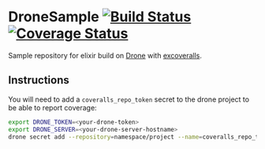 # DroneSample [![Build Status](https://cloud.drone.io/api/badges/vorce/drone_sample/status.svg)](https://cloud.drone.io/vorce/drone_sample) [![Coverage Status](https://coveralls.io/repos/github/vorce/drone_sample/badge.svg?branch=master)](https://coveralls.io/github/vorce/drone_sample?branch=master)

Sample repository for elixir build on [Drone](https://drone.io) with [excoveralls](https://github.com/parroty/excoveralls).

## Instructions

You will need to add a `coveralls_repo_token` secret to the drone project to be able to report coverage:

```bash
export DRONE_TOKEN=<your-drone-token>
export DRONE_SERVER=<your-drone-server-hostname>
drone secret add --repository=namespace/project --name=coveralls_repo_token --value=<coveralls-repo-token>
```
